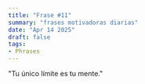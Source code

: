 ```yaml
---
title: "Frase #11"
summary: "frases motivadoras diarias"
date: "Apr 14 2025"
draft: false
tags:
- Phrases
---
```


"Tu único límite es tu mente."
